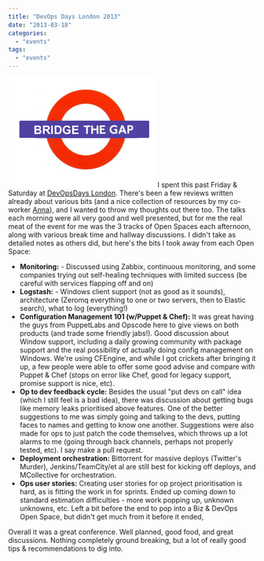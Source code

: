 ```yaml
---
title: "DevOps Days London 2013"
date: "2013-03-18"
categories: 
  - "events"
tags: 
  - "events"
---
```


![DevOpsDays](images/bridge-the-gap-300x225.png) I spent this past Friday & Saturday at [DevOpsDays London](http://www.devopsdays.org/events/2013-london/). There's been a few reviews written already about various bits (and a nice collection of resources by my co-worker [Anna](http://annaken.blogspot.co.uk/2013/03/devops-community-resources.html)), and I wanted to throw my thoughts out there too. The talks each morning were all very good and well presented, but for me the real meat of the event for me was the 3 tracks of Open Spaces each afternoon, along with various break time and hallway discussions. I didn't take as detailed notes as others did, but here's the bits I took away from each Open Space:

- **Monitoring:** - Discussed using Zabbix, continuous monitoring, and some companies trying out self-healing techniques with limited success (be careful with services flapping off and on)
- **Logstash:** - Windows client support (not as good as it sounds), architecture (Zeromq everything to one or two servers, then to Elastic search), what to log (everything!)
- **Configuration Management 101 (w/Puppet & Chef):** It was great having the guys from PuppetLabs and Opscode here to give views on both products (and trade some friendly jabs!). Good discussion about Window support, including a daily growing community with package support and the real possibility of actually doing config management on Windows. We're using CFEngine, and while I got crickets after bringing it up, a few people were able to offer some good advise and compare with Puppet & Chef (stops on error like Chef, good for legacy support, promise support is nice, etc).
- **Op to dev feedback cycle:** Besides the usual "put devs on call" idea (which I still feel is a bad idea), there was discussion about getting bugs like memory leaks prioritised above features. One of the better suggestions to me was simply going and talking to the devs, putting faces to names and getting to know one another. Suggestions were also made for ops to just patch the code themselves, which throws up a lot alarms to me (going through back channels, perhaps not properly tested, etc). I say make a pull request.
- **Deployment orchestration:** Bittorrent for massive deploys (Twitter's Murder), Jenkins/TeamCity/et al are still best for kicking off deploys, and MCollective for orchestration.
- **Ops user stories:** Creating user stories for op project prioritisation is hard, as is fitting the work in for sprints. Ended up coming down to standard estimation difficulties - more work popping up, unknown unknowns, etc. Left a bit before the end to pop into a Biz & DevOps Open Space, but didn't get much from it before it ended,

Overall it was a great conference. Well planned, good food, and great discussions. Nothing completely ground breaking, but a lot of really good tips & recommendations to dig into.
